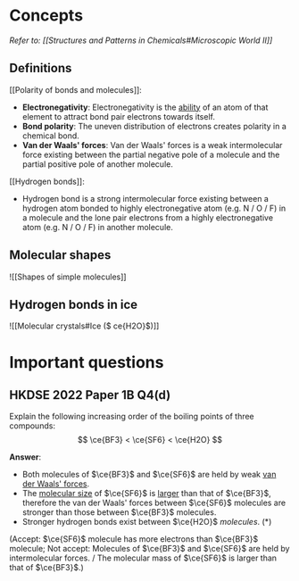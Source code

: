 # Concepts
*Refer to: [[Structures and Patterns in Chemicals#Microscopic World II]]*

## Definitions
[[Polarity of bonds and molecules]]:
- **Electronegativity**: Electronegativity is the <u>ability</u> of an atom of that element to <span class="hi-green">attract bond pair electrons</span> towards itself.
- **Bond polarity**: The <span class="hi-green">uneven distribution of electrons</span> creates polarity in a chemical bond.
- **Van der Waals' forces**: Van der Waals' forces is a weak intermolecular force existing between the partial negative pole of a molecule and the partial positive pole of another molecule.

[[Hydrogen bonds]]:
- Hydrogen bond is a strong intermolecular force existing between a <span class="hi-blue">hydrogen atom</span> bonded to highly electronegative atom (e.g. N / O / F) in a molecule and the <span class="hi-blue">lone pair electrons</span> from a highly electronegative atom (e.g. N / O / F) in another molecule.

## Molecular shapes
![[Shapes of simple molecules]]

## Hydrogen bonds in ice
![[Molecular crystals#Ice ($ ce{H2O}$)]]

# Important questions
## HKDSE 2022 Paper 1B Q4(d)
Explain the following increasing order of the boiling points of three compounds:
$$
\ce{BF3} < \ce{SF6} < \ce{H2O}
$$

**Answer**:
- Both molecules of $\ce{BF3}$ and $\ce{SF6}$ are held by weak <u>van der Waals' forces</u>.
- The <u>molecular size</u> of $\ce{SF6}$ is <u>larger</u> than that of $\ce{BF3}$, therefore the van der Waals' forces between $\ce{SF6}$ molecules are stronger than those between $\ce{BF3}$ molecules.
- Stronger hydrogen bonds exist between $\ce{H2O}$ *molecules*. (\*)

(Accept: $\ce{SF6}$ molecule has more electrons than $\ce{BF3}$ molecule;
Not accept: Molecules of $\ce{BF3}$ and $\ce{SF6}$ are held by intermolecular forces. / The molecular mass of $\ce{SF6}$ is larger than that of $\ce{BF3}$.)
